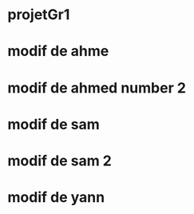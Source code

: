
# projetGr1
# modif de ahme
# modif de ahmed number 2
# modif de sam
# modif de sam 2
# modif de yann

